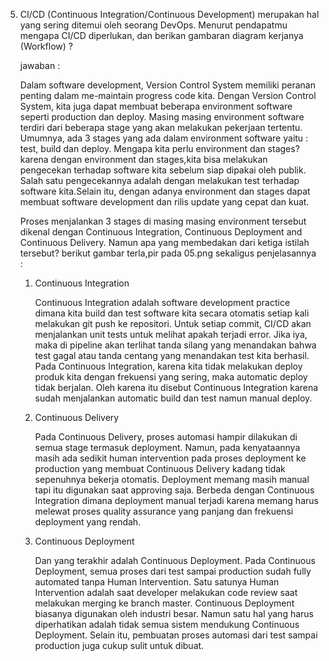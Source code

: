 5. CI/CD (Continuous Integration/Continuous Development) merupakan hal yang sering ditemui oleh seorang DevOps. Menurut pendapatmu mengapa CI/CD diperlukan, 
   dan berikan gambaran diagram kerjanya (Workflow) ?
   
   jawaban : 
   
   Dalam software development, Version Control System memiliki peranan penting dalam me-maintain progress code kita. Dengan Version Control System, 
   kita juga dapat membuat beberapa environment software seperti production dan deploy. Masing masing environment software terdiri dari beberapa stage 
   yang akan melakukan pekerjaan tertentu.
   Umumnya, ada 3 stages yang ada dalam environment software yaitu : test, build dan deploy. Mengapa kita perlu environment dan stages? 
   karena dengan environment dan stages,kita bisa melakukan pengecekan terhadap software kita sebelum siap dipakai oleh publik. 
   Salah satu pengecekannya adalah dengan melakukan test terhadap software kita.Selain itu, dengan adanya environment dan stages dapat membuat software development
   dan rilis update yang cepat dan kuat.
   
   Proses menjalankan 3 stages di masing masing environment tersebut dikenal dengan Continuous Integration, Continuous Deployment and Continuous Delivery. 
   Namun apa yang membedakan dari ketiga istilah tersebut? berikut gambar terla,pir pada 05.png sekaligus penjelasannya :
   1. Continuous Integration
   
      Continuous Integration adalah software development practice dimana kita build dan test software kita secara otomatis setiap kali melakukan git push ke repositori.
      Untuk setiap commit, CI/CD akan menjalankan unit tests untuk melihat apakah terjadi error. Jika iya, maka di pipeline akan terlihat tanda silang yang 
      menandakan bahwa test gagal atau tanda centang yang menandakan test kita berhasil. Pada Continuous Integration, karena kita tidak melakukan deploy produk kita
      dengan frekuensi yang sering, maka automatic deploy tidak berjalan. Oleh karena itu disebut Continuous Integration karena sudah menjalankan automatic build 
      dan test namun manual deploy.
      
   2. Continuous Delivery
   
      Pada Continuous Delivery, proses automasi hampir dilakukan di semua stage termasuk deployment. Namun, pada kenyataannya masih ada sedikit human intervention 
      pada proses deployment ke production yang membuat Continuous Delivery kadang tidak sepenuhnya bekerja otomatis. Deployment memang masih manual tapi itu 
      digunakan saat approving saja. Berbeda dengan Continuous Integration dimana deployment manual terjadi karena memang harus melewat proses quality assurance 
      yang panjang dan frekuensi deployment yang rendah.
      
   3. Continuous Deployment
      
      Dan yang terakhir adalah Continuous Deployment. Pada Continuous Deployment, semua proses dari test sampai production sudah fully automated 
      tanpa Human Intervention. Satu satunya Human Intervention adalah saat developer melakukan code review saat melakukan merging ke branch master. 
      Continuous Deployment biasanya digunakan oleh industri besar. Namun satu hal yang harus diperhatikan adalah tidak semua sistem 
      mendukung Continuous Deployment. Selain itu, pembuatan proses automasi dari test sampai production juga cukup sulit untuk dibuat.

 
